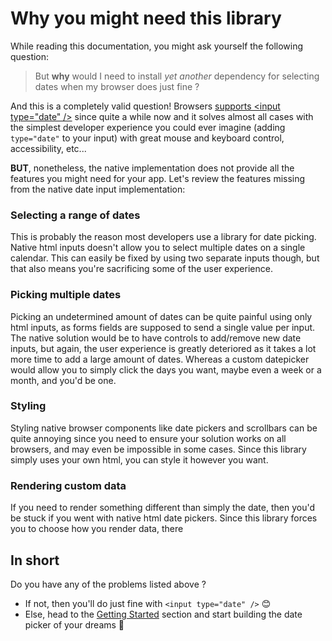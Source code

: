 # Why you might need this library

While reading this documentation, you might ask yourself the following question:

> But **why** would I need to install _yet another_ dependency for selecting dates when my browser does just fine ?

And this is a completely valid question!
Browsers [supports \<input type="date" />](https://caniuse.com/input-datetime) since quite a while now and
it solves almost all cases with the simplest developer experience you could ever imagine (adding `type="date"` to your input)
with great mouse and keyboard control, accessibility, etc...

**BUT**, nonetheless, the native implementation does not provide all the features you might need for your app.
Let's review the features missing from the native date input implementation:

### Selecting a range of dates <Badge type="danger" text="❌ Not implemented yet (see #16)" />

This is probably the reason most developers use a library for date picking. Native html inputs doesn't allow you to
select multiple dates on a single calendar. This can easily be fixed by using two separate inputs though,
but that also means you're sacrificing some of the user experience.

### Picking multiple dates <Badge type="danger" text="❌ Not implemented yet (see #17)"/>

Picking an undetermined amount of dates can be quite painful using only html inputs,
as forms fields are supposed to send a single value per input.
The native solution would be to have controls to add/remove new date inputs,
but again, the user experience is greatly deteriored
as it takes a lot more time to add a large amount of dates.
Whereas a custom datepicker would allow you to simply click the days you want,
maybe even a week or a month, and you'd be one.

### Styling <Badge type="tip" text="✅ Since v0.1.0"/>

Styling native browser components like date pickers and scrollbars can be quite annoying
since you need to ensure your solution works on all browsers, and may even be impossible
in some cases. Since this library simply uses your own html, you can style it however you want.

### Rendering custom data <Badge type="tip" text="✅ Since v0.1.0"/>

If you need to render something different than simply the date, then you'd be stuck if you went with native html date pickers.
Since this library forces you to choose how you render data, there

## In short

Do you have any of the problems listed above ?

- If not, then you'll do just fine with `<input type="date" />` 😊
- Else, head to the [Getting Started](/installation) section and start building the date picker of your dreams 🚀
